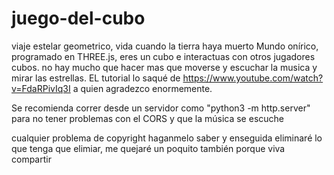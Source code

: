 # juego-del-cubo
viaje estelar geometrico, vida cuando la tierra haya muerto
Mundo onírico, programado en THREE.js, eres un cubo e interactuas con otros jugadores cubos.
no hay mucho que hacer mas que moverse y escuchar la musica y mirar las estrellas. EL tutorial lo saqué de https://www.youtube.com/watch?v=FdaRPivIq3I
a quien agradezco enormemente. 

Se recomienda correr desde un servidor como "python3 -m http.server" para no tener problemas con el CORS y que la música se escuche



cualquier problema de copyright haganmelo saber y enseguida eliminaré lo que tenga que elimiar, me quejaré un poquito también porque viva compartir
